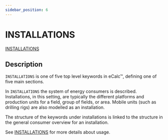```yaml
---
sidebar_position: 6
---
```

# INSTALLATIONS

[INSTALLATIONS](/about/references/keywords_tree/INSTALLATIONS/index.md)

## Description
`INSTALLATIONS` is one of five top level keywords in eCalc™, defining one of five main sections.

In `INSTALLATIONS` the system of energy consumers is described. Installations, in this setting, are typically the different platforms and production units for a field, group of fields, or area. Mobile units (such as drilling rigs) are also modelled as an installation.

The structure of the keywords under installations
is linked to the structure in the general consumer overview for an installation.

See [INSTALLATIONS](/about/modelling/setup/installations/index.md) for more details about usage. 